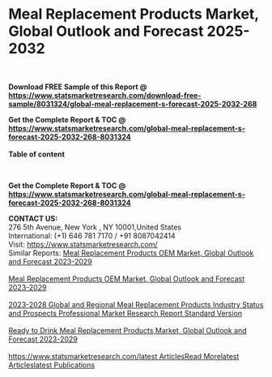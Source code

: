 <h1>Meal Replacement Products Market, Global Outlook and Forecast 2025-2032</h1><br/><p><strong>Download FREE Sample of this Report @ <a href="https://www.statsmarketresearch.com/download-free-sample/8031324/global-meal-replacement-s-forecast-2025-2032-268">https://www.statsmarketresearch.com/download-free-sample/8031324/global-meal-replacement-s-forecast-2025-2032-268</a></strong></p><div><b>Get the Complete Report & TOC @ <a href="https://www.statsmarketresearch.com/global-meal-replacement-s-forecast-2025-2032-268-8031324">https://www.statsmarketresearch.com/global-meal-replacement-s-forecast-2025-2032-268-8031324</a></b></div><br><b>Table of content</b><p><br><div><b>Get the Complete Report & TOC @ <a href="https://www.statsmarketresearch.com/global-meal-replacement-s-forecast-2025-2032-268-8031324">https://www.statsmarketresearch.com/global-meal-replacement-s-forecast-2025-2032-268-8031324</a></b></div></p> <b>CONTACT US:</b><br>276 5th Avenue, New York , NY 10001,United States<br>International: (+1) 646 781 7170 / +91 8087042414<br>Visit: <a href="https://www.statsmarketresearch.com/">https://www.statsmarketresearch.com/</a><br>Similar Reports: <a href="https://www.statsmarketresearch.com/global-meal-replacement-s-forecast-2025-2032-268-8031324">Meal Replacement Products OEM Market, Global Outlook and Forecast 2023-2029</a><br/><br/><a href="https://www.statsmarketresearch.com/global-meal-replacement-s-forecast-2025-2032-268-8031324">Meal Replacement Products OEM Market, Global Outlook and Forecast 2023-2029</a><br/><br/><a href="https://www.statsmarketresearch.com/global-meal-replacement-s-forecast-2025-2032-268-8031324">2023-2028 Global and Regional Meal Replacement Products Industry Status and Prospects Professional Market Research Report Standard Version</a><br/><br/><a href="https://www.statsmarketresearch.com/global-meal-replacement-s-forecast-2025-2032-268-8031324">Ready to Drink Meal Replacement Products Market, Global Outlook and Forecast 2023-2029</a><br/><br/><a href="https://gyeongbokgung.com">https://www.statsmarketresearch.com/</a><a href="https://hallyeomaritime.com">latest Articles</a><a href="https://jingwansa.com">Read More</a><a href=https://nguoiviet.jp/">latest Articles</a><a href="https://www.intelmarketresearch.com/">latest Publications</a>